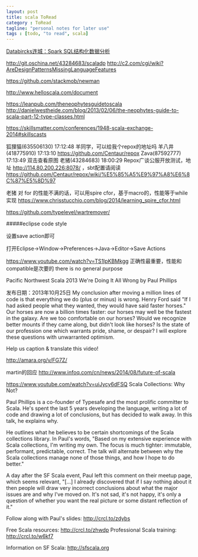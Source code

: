 ```yaml
---
layout: post
title: scala ToRead
category : ToRead
tagline: "personal notes for later use"
tags : [todo, "to read", scala]
---
```


[Databircks连城：Spark SQL结构化数据分析](http://www.iteye.com/news/30658)

http://git.oschina.net/43284683/scaladp
http://c2.com/cgi/wiki?AreDesignPatternsMissingLanguageFeatures

https://github.com/stackmob/newman

http://www.helloscala.com/document

https://leanpub.com/theneophytesguidetoscala
http://danielwestheide.com/blog/2013/02/06/the-neophytes-guide-to-scala-part-12-type-classes.html

https://skillsmatter.com/conferences/1948-scala-exchange-2014#skillscasts

狐狸猫(635506130) 17:12:48 
羊同学，可以给我个repox的地址吗
羊八井(418775910) 17:13:10 
https://github.com/Centaur/repox
Zava(87592777) 17:13:49 
双击查看原图
老猪(43284683) 18:00:29 
Repox广谈公服开放测试，地址 http://114.80.200.226:8078/ ，sbt配置请阅读 https://github.com/Centaur/repox/wiki/%E5%85%A5%E9%97%A8%E6%8C%87%E5%8D%97

老猪
对 for 的性能不满的话，可以用spire cfor，基于macro的，性能等于while实现 https://www.chrisstucchio.com/blog/2014/learning_spire_cfor.html

https://github.com/typelevel/wartremover/


#####eclipse code style

设置save action即可

打开Eclipse->Window->Preferences->Java->Editor->Save Actions



https://www.youtube.com/watch?v=TS1lpKBMkgg
正确性最重要，性能和compatible是次要的
there is no general purpose

Pacific Northwest Scala 2013 We're Doing It All Wrong by Paul Phillips

发布日期：2013年10月25日
My conclusion after moving a million lines of code is that everything we do (plus or minus) is wrong. Henry Ford said "If I had asked people what they wanted, they would have said faster horses." Our horses are now a billion times faster: our horses may well be the fastest in the galaxy. Are we too comfortable on our horses? Would we recognize better mounts if they came along, but didn't look like horses? Is the state of our profession one which warrants pride, shame, or despair? I will explore these questions with unwarranted optimism.

Help us caption & translate this video!

http://amara.org/v/FG7Z/

martin的回应
http://www.infoq.com/cn/news/2014/08/future-of-scala


https://www.youtube.com/watch?v=uiJycy6dFSQ
Scala Collections: Why Not?

Paul Phillips is a co-founder of Typesafe and the most prolific committer to Scala. He's spent the last 5 years developing the language, writing a lot of code and drawing a lot of conclusions, but has decided to walk away. In this talk, he explains why.

He outlines what he believes to be certain shortcomings of the Scala collections library. In Paul's words, "Based on my extensive experience with Scala collections, I'm writing my own. The focus is much tighter: immutable, performant, predictable, correct. The talk will alternate between why the Scala collections manage none of those things, and how I hope to do better."

A day after the SF Scala event, Paul left this comment on their meetup page, which seems relevant, "[...] I already discovered that if I say nothing about it then people will draw very incorrect conclusions about what the major issues are and why I've moved on. It's not sad, it's not happy, it's only a question of whether you want the real picture or some distant reflection of it."

Follow along with Paul's slides: http://crcl.to/zdybs

Free Scala resources: http://crcl.to/zhwdp
Professional Scala training: http://crcl.to/w6kf7

Information on SF Scala: http://sfscala.org


